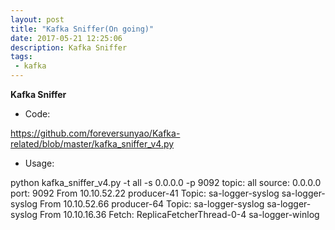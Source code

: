 ```yaml
---
layout: post
title: "Kafka Sniffer(On going)"
date: 2017-05-21 12:25:06
description: Kafka Sniffer
tags: 
 - kafka
---
```


**Kafka Sniffer**

 - Code:

https://github.com/foreversunyao/Kafka-related/blob/master/kafka_sniffer_v4.py

 - Usage:

python kafka_sniffer_v4.py -t all -s 0.0.0.0 -p 9092
topic: all
source: 0.0.0.0
port: 9092
From 10.10.52.22 producer-41 Topic: sa-logger-syslog
sa-logger-syslog
From 10.10.52.66 producer-64 Topic: sa-logger-syslog
sa-logger-syslog
From 10.10.16.36 Fetch: ReplicaFetcherThread-0-4
sa-logger-winlog
